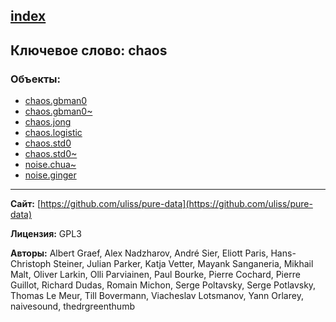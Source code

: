 [index](../index.html)
---

## Ключевое слово: chaos

### Объекты:
* [chaos.gbman0](../chaos.gbman0.html)
* [chaos.gbman0~](../chaos.gbman0~.html)
* [chaos.jong](../chaos.jong.html)
* [chaos.logistic](../chaos.logistic.html)
* [chaos.std0](../chaos.std0.html)
* [chaos.std0~](../chaos.std0~.html)
* [noise.chua~](../noise.chua~.html)
* [noise.ginger](../noise.ginger.html)

---
**Сайт:** [https://github.com/uliss/pure-data](https://github.com/uliss/pure-data)

**Лицензия:** GPL3

**Авторы:** Albert Graef, Alex Nadzharov, André Sier, Eliott Paris, Hans-Christoph Steiner, Julian Parker, Katja Vetter, Mayank Sanganeria, Mikhail Malt, Oliver Larkin, Olli Parviainen, Paul Bourke, Pierre Cochard, Pierre Guillot, Richard Dudas, Romain Michon, Serge Poltavsky, Serge Potlavsky, Thomas Le Meur, Till Bovermann, Viacheslav Lotsmanov, Yann Orlarey, naivesound, thedrgreenthumb
